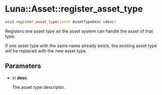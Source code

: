 # Luna::Asset::register_asset_type

```c++
void register_asset_type(const AssetTypeDesc &desc)
```

Registers one asset type so the asset system can handle the asset of that type. 

If one asset type with the same name already exists, the existing asset type will be replaced with the new asset type. 

## Parameters
* *in* **desc**

    The asset type descriptor. 

